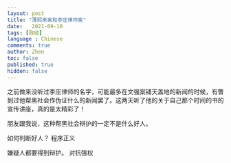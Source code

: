 ```yaml
---
layout: post
title: "薄熙来案和李庄律师案"
date:   2021-09-10
tags: [政经]
language : Chinese
comments: true
author: Zhen
toc: false
published: true
hidden: false
---
```

之前做来没听过李庄律师的名字，可能最多在文强案铺天盖地的新闻的时候，有瞥到过他帮黑社会作伪证什么的新闻罢了。这两天听了他的关于自己那个时间的书的宣传讲座，真的是太精彩了！


朋友跟我说，这种帮黑社会辩护的一定不是什么好人。

如何判断好人？
程序正义

嫌疑人都要得到辩护。
对抗强权
<!--stackedit_data:
eyJoaXN0b3J5IjpbLTQwMzk5MzU2Ml19
-->